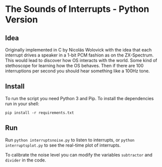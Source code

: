 The Sounds of Interrupts - Python Version
=========================================

Idea
----

Originally implemented in C by Nicolás Wolovick with the idea that each interrupt drives a speaker in a 1-bit PCM fashion as on the ZX-Spectrum.
This would lead to discover how OS interacts with the world. Some kind of stethoscope for learning how the OS behaves.
Then if there are 100 interruptions per second you should hear something like a 100Hz tone.

Install
-------
To run the script you need Python 3 and Pip. To install the dependencies run in your shell:
```
pip install -r requirements.txt
```

Run
---

Run ```python interruptsnoise.py``` to listen to interrupts, or ```python interruptsplot.py``` to see the real-time plot of interrupts.

To calibrate the noise level you can modify the variables ```subtractor``` and ```divider``` in the code.
